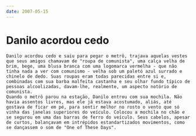 ```yaml
---
date: 2007-05-15
---
```


# Danilo acordou cedo

    Danilo acordou cedo e saiu para pegar o metrô, trajava aquelas vestes que seus amigos chamavam de "roupa de comunista", uma calça velha de brim, bege, uma blusa branca com uma logomarca vermelha - que não tinha nada a ver com comunismo - velha sob um paletó azul surrado e chinelo de dedo. Suas roupas eram todas parecidas entre si e, combinadas com sua barba malfeita castanha e seu olhar fundo típico de pessoas alcoolizadas, davam-lhe, realmente, um aspecto notório de comunista.
    Quando o metrô parou na estação, Danilo entrou com sua mochila. Não havia assentos livres, mas ele já estava acostumado, aliás, até gostava de ficar em pé, para sentir melhor no rosto o vento que só vinha das janelas superiores do veículo. Colocou a mochila no chão e se segurou em uma das barras de ferro do veículo. Seus cabelos, apesar de curtos, balançavam em intrépidos estandartizados movimentos, como se dançassem o som de "One of These Days".
